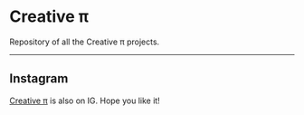 # **Creative π**
Repository of all the Creative π projects.

---

## **Instagram**

[Creative π](https://www.instagram.com/creativexpie/ "Go to the IG page") is also on IG. Hope you like it!